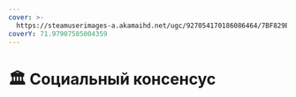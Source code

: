 ```yaml
---
cover: >-
  https://steamuserimages-a.akamaihd.net/ugc/927054170186086464/7BF829ED22864AB20F21777C4FC065547655BBE9/
coverY: 71.97907585004359
---
```


# 🏛 Социальный консенсус

